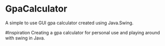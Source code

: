 # GpaCalculator
A simple to use GUI  gpa calculator created using Java.Swing. 

#Inspiration
Creating a gpa calculator for personal use and playing around with swing in Java.
